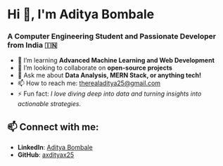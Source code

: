 # Hi 👋, I'm Aditya Bombale

### A Computer Engineering Student and Passionate Developer from India 🇮🇳

- 🌱 I’m learning **Advanced Machine Learning and Web Development**
- 👯 I’m looking to collaborate on **open-source projects**
- 💬 Ask me about **Data Analysis, MERN Stack, or anything tech!**
- 📫 How to reach me: [therealaditya25@gmail.com](mailto:axdityap25@gmail.com)
- ⚡ Fun fact: *I love diving deep into data and turning insights into actionable strategies.*

## 📫 Connect with me:
- **LinkedIn**: [Aditya Bombale](http://www.linkedin.com/in/axdityax25)
- **GitHub**: [axdityax25](https://github.com/axdityax)
